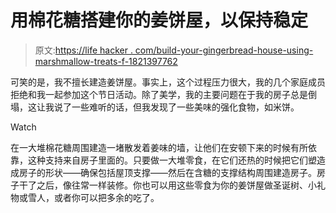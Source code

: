 # 用棉花糖搭建你的姜饼屋，以保持稳定

> 原文:[https://life hacker . com/build-your-gingerbread-house-using-marshmallow-treats-f-1821397762](https://lifehacker.com/build-your-gingerbread-house-using-marshmallow-treats-f-1821397762)

可笑的是，我不擅长建造姜饼屋。事实上，这个过程压力很大，我的几个家庭成员拒绝和我一起参加这个节日活动。除了美学，我的主要问题在于我的房子总是倒塌，这让我说了一些难听的话，但我发现了一些美味的强化食物，如米饼。

Watch

在一大堆棉花糖周围建造一堵散发着姜味的墙，让他们在安顿下来的时候有所依靠，这种支持来自房子里面的。只要做一大堆零食，在它们还热的时候把它们塑造成房子的形状——确保包括屋顶支撑——然后在含糖的支撑结构周围建造房子。房子干了之后，像往常一样装修。你也可以用这些零食为你的姜饼屋做圣诞树、小礼物或雪人，或者你可以把多余的吃了。